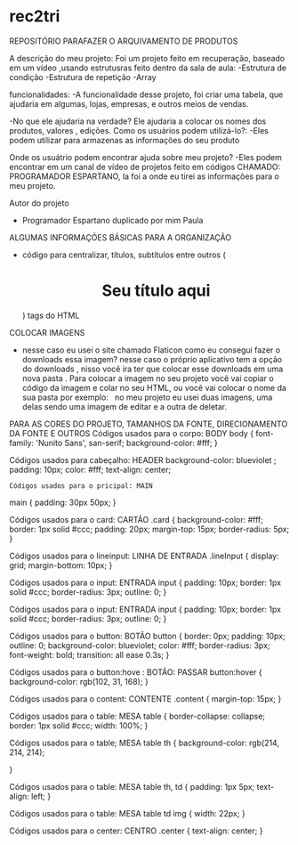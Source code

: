 # rec2tri

REPOSITÓRIO PARAFAZER O ARQUIVAMENTO DE PRODUTOS

A descrição do meu projeto:
 Foi um projeto feito em recuperação, baseado em um vídeo ,usando estrutusras feito dentro da sala de aula:
 -Estrutura de condição
 -Estrutura de repetição
 -Array

 funcionalidades:
 -A funcionalidade desse projeto, foi criar uma tabela, que ajudaria em algumas, lojas, empresas, e outros meios de vendas.

 -No que ele ajudaria na verdade?
 Ele ajudaria a colocar os nomes dos produtos, valores , edições.
 Como os usuários podem utilizá-lo?:
 -Eles podem utilizar para armazenas as informações do seu produto

 Onde os usuátrio podem encontrar ajuda sobre meu projeto?
 -Eles podem encontrar em um canal de vídeo de projetos feito em códigos CHAMADO: PROGRAMADOR ESPARTANO, la foi a onde eu tirei as informações para o meu projeto.

 Autor do projeto
 - Programador Espartano
 duplicado por mim Paula

ALGUMAS INFORMAÇÕES BÁSICAS PARA A ORGANIZAÇÃO
- código para centralizar, títulos, subtítulos entre outros 
(<h1 align="center"> Seu título aqui </h1>) tags do HTML

COLOCAR IMAGENS
- nesse caso eu usei o site chamado Flaticon
como eu consegui fazer o downloads essa imagem?
nesse caso o próprio aplicativo tem a opção do downloads , nisso você ira ter que colocar esse downloads em uma nova pasta .
Para colocar a imagem no seu projeto você vai copiar o código da imagem e colar no seu HTML, ou você vai colocar o nome da sua pasta por exemplo:
<img src="editar.png" alt=""> <img src="botao-apagar.png" alt="">
no meu projeto eu usei duas imagens, uma delas sendo uma imagem de editar e a outra de deletar.

PARA AS CORES DO PROJETO, TAMANHOS DA FONTE, DIRECIONAMENTO DA FONTE E OUTROS
 Códigos usados para o corpo: BODY
 body {
    font-family: 'Nunito Sans', san-serif;
    background-color: #fff;
}

 Códigos usados para cabeçalho: HEADER
  background-color: blueviolet ;
    padding: 10px;
    color: #fff;
    text-align: center;

    Códigos usados para o pricipal: MAIN
main {
    padding: 30px 50px;
}

Códigos usados para o card: CARTÃO
.card {
    background-color: #fff;
    border: 1px solid #ccc;
    padding: 20px;
    margin-top: 15px;
    border-radius: 5px;
}

Códigos usados para o lineinput: LINHA DE ENTRADA
.lineInput {
    display: grid;
    margin-bottom: 10px;
}

Códigos usados para o input: ENTRADA
input {
    padding: 10px;
    border: 1px solid #ccc;
    border-radius: 3px;
    outline: 0;
}

Códigos usados para o input: ENTRADA
input {
    padding: 10px;
    border: 1px solid #ccc;
    border-radius: 3px;
    outline: 0;
}

Códigos usados para o button: BOTÃO
button {
    border: 0px;
    padding: 10px;
    outline: 0;
    background-color: blueviolet;
    color: #fff;
    border-radius: 3px;
    font-weight: bold;
    transition: all ease 0.3s;
}

Códigos usados para o button:hove : BOTÃO: PASSAR
button:hover {
    background-color: rgb(102, 31, 168);
}

Códigos usados para o content: CONTENTE
.content {
    margin-top: 15px;
}

Códigos usados para o table: MESA 
table {
    border-collapse: collapse;
    border: 1px solid #ccc;
    width: 100%;
}

Códigos usados para o table; MESA
table th {
    background-color: rgb(214, 214, 214);
    
}

Códigos usados para o table: MESA
table th, td {
    padding: 1px 5px;
    text-align: left;
}

Códigos usados para o table: MESA
table td img {
    width: 22px;
}

Códigos usados para o center: CENTRO
.center {
    text-align: center;
}




